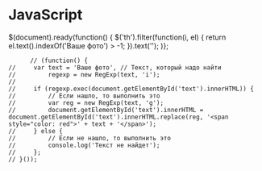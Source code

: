 # JavaScript
  $(document).ready(function() {
        $('th').filter(function(i, el) {
            return el.text().indexOf('Ваше фото') > -1;
        }).text('');
        )};
        
        
          // (function() {
    //     var text = 'Ваше фото', // Текст, который надо найти
    //         regexp = new RegExp(text, 'i');
    //
    //     if (regexp.exec(document.getElementById('text').innerHTML)) {
    //         // Если нашло, то выполнить это
    //         var reg = new RegExp(text, 'g');
    //         document.getElementById('text').innerHTML = document.getElementById('text').innerHTML.replace(reg, '<span style="color: red">' + text + '</span>');
    //     } else {
    //         // Если не нашло, то выполнить это
    //         console.log('Текст не найдет');
    //     };
    // }());
